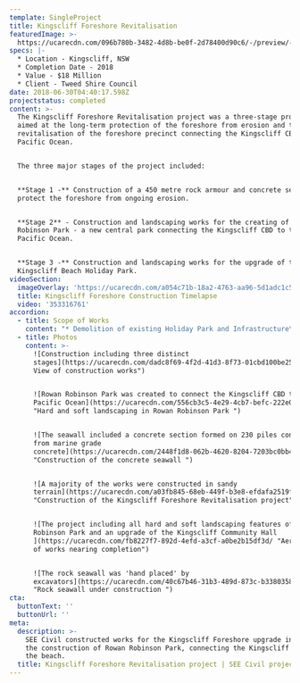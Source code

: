 ```yaml
---
template: SingleProject
title: Kingscliff Foreshore Revitalisation
featuredImage: >-
  https://ucarecdn.com/096b780b-3482-4d8b-be0f-2d78400d90c6/-/preview/-/enhance/50/
specs: |-
  * Location - Kingscliff, NSW
  * Completion Date - 2018
  * Value - $18 Million
  * Client - Tweed Shire Council
date: 2018-06-30T04:40:17.598Z
projectstatus: completed
content: >-
  The Kingscliff Foreshore Revitalisation project was a three-stage project
  aimed at the long-term protection of the foreshore from erosion and the
  revitalisation of the foreshore precinct connecting the Kingscliff CBD to the
  Pacific Ocean. 


  The three major stages of the project included: 


  **Stage 1 -** Construction of a 450 metre rock armour and concrete seawall to
  protect the foreshore from ongoing erosion.


  **Stage 2** - Construction and landscaping works for the creating of Rowan
  Robinson Park - a new central park connecting the Kingscliff CBD to the
  Pacific Ocean. 


  **Stage 3 -** Construction and landscaping works for the upgrade of the
  Kingscliff Beach Holiday Park.
videoSection:
  imageOverlay: 'https://ucarecdn.com/a054c71b-18a2-4763-aa96-5d1adc1c54fd/'
  title: Kingscliff Foreshore Construction Timelapse
  video: '353316761'
accordion:
  - title: Scope of Works
    content: "* Demolition of existing Holiday Park and Infrastructure\r\n* Excavate 35,000m3 for revetment walls\r\n* Supply and place 47,000 tonnes of Rock Revetment Wall including temporary sheet piling and de-watering. Management of 2,600 truck movements for rock supply.\r\n* Install 270 CFA (Continuous Flight Auger) concrete piles for the concrete seawall\r\n* Form and pour 450m3 of marine environment reinforced concrete for sea wall\r\n* Minimizing impact on public and maximizing beach access"
  - title: Photos
    content: >-
      ![Construction including three distinct
      stages](https://ucarecdn.com/dadc8f69-4f2d-41d3-8f73-01cbd100be25/ "Aerial
      View of construction works")


      ![Rowan Robinson Park was created to connect the Kingscliff CBD to the
      Pacific Ocean](https://ucarecdn.com/556cb3c5-4e29-4cb7-befc-222e0dad9513/
      "Hard and soft landscaping in Rowan Robinson Park ")


      ![The seawall included a concrete section formed on 230 piles constructed
      from marine grade
      concrete](https://ucarecdn.com/2448f1d8-062b-4620-8204-7203bc0bb468/
      "Construction of the concrete seawall ")


      ![A majority of the works were constructed in sandy
      terrain](https://ucarecdn.com/a03fb845-68eb-449f-b3e8-efdafa2519f1/
      "Construction of the Kingscliff Foreshore Revitalisation project")


      ![The project including all hard and soft landscaping features of Rowan
      Robinson Park and an upgrade of the Kingscliff Community Hall
      ](https://ucarecdn.com/fb8227f7-892d-4efd-a3cf-a0be2b15df3d/ "Aerial view
      of works nearing completion")


      ![The rock seawall was 'hand placed' by
      excavators](https://ucarecdn.com/40c67b46-31b3-489d-873c-b33803582c69/
      "Rock seawall under construction ")
cta:
  buttonText: ''
  buttonUrl: ''
meta:
  description: >-
    SEE Civil constructed works for the Kingscliff Foreshore upgrade including
    the construction of Rowan Robinson Park, connecting the Kingscliff CBD to
    the beach. 
  title: Kingscliff Foreshore Revitalisation project | SEE Civil project
---
```


